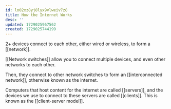 ```yaml
---
id: lo02xz8yj8lyx9vlweiv7z8
title: How the Internet Works
desc: ''
updated: 1729025967562
created: 1729025744199
---
```

2+ devices connect to each other, either wired or wireless, to form a [[network]].

[[Network switches]] allow you to connect multiple devices, and even other networks to each other.

Then, they connect to other network switches to form an [[interconnected network]], otherwise known as the internet.

Computers that host content for the internet are called [[servers]], and the devices we use to connect to these servers are called [[clients]]. This is known as the [[client-server model]].
